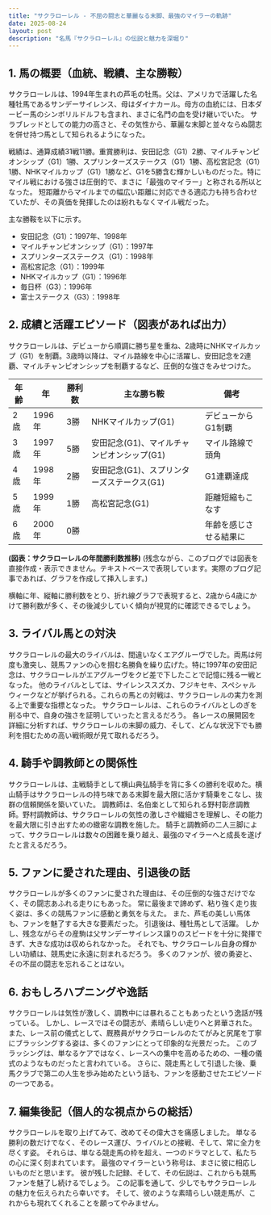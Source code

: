 ```yaml
---
title: "サクラローレル - 不屈の闘志と華麗なる末脚、最強のマイラーの軌跡"
date: 2025-08-24
layout: post
description: "名馬『サクラローレル』の伝説と魅力を深堀り"
---
```


## 1. 馬の概要（血統、戦績、主な勝鞍）

サクラローレルは、1994年生まれの芦毛の牡馬。父は、アメリカで活躍した名種牡馬であるサンデーサイレンス、母はダイナカール。母方の血統には、日本ダービー馬のシンボリルドルフも含まれ、まさに名門の血を受け継いでいた。  サラブレッドとしての能力の高さと、その気性から、華麗な末脚と並々ならぬ闘志を併せ持つ馬として知られるようになった。

戦績は、通算成績31戦11勝。重賞勝利は、安田記念（G1）2勝、マイルチャンピオンシップ（G1）1勝、スプリンターズステークス（G1）1勝、高松宮記念（G1）1勝、NHKマイルカップ（G1）1勝など、G1を5勝含む輝かしいものだった。特にマイル戦における強さは圧倒的で、まさに「最強のマイラー」と称される所以となった。  短距離からマイルまでの幅広い距離に対応できる適応力も持ち合わせていたが、その真価を発揮したのは紛れもなくマイル戦だった。

主な勝鞍を以下に示す。

* 安田記念（G1）：1997年、1998年
* マイルチャンピオンシップ（G1）：1997年
* スプリンターズステークス（G1）：1998年
* 高松宮記念（G1）：1999年
* NHKマイルカップ（G1）：1996年
* 毎日杯（G3）：1996年
* 富士ステークス（G3）：1998年


## 2. 成績と活躍エピソード（図表があれば出力）

サクラローレルは、デビューから順調に勝ち星を重ね、2歳時にNHKマイルカップ（G1）を制覇。3歳時以降は、マイル路線を中心に活躍し、安田記念を2連覇、マイルチャンピオンシップを制覇するなど、圧倒的な強さをみせつけた。

| 年齢 | 年  | 勝利数 | 主な勝ち鞍 | 備考 |
|---|---|---|---|---|
| 2歳 | 1996年 | 3勝 | NHKマイルカップ(G1) | デビューからG1制覇 |
| 3歳 | 1997年 | 5勝 | 安田記念(G1)、マイルチャンピオンシップ(G1) | マイル路線で頭角 |
| 4歳 | 1998年 | 2勝 | 安田記念(G1)、スプリンターズステークス(G1) | G1連覇達成 |
| 5歳 | 1999年 | 1勝 | 高松宮記念(G1) | 距離短縮もこなす |
| 6歳 | 2000年 | 0勝 |  | 年齢を感じさせる結果に |


**(図表：サクラローレルの年間勝利数推移)**  (残念ながら、このブログでは図表を直接作成・表示できません。テキストベースで表現しています。実際のブログ記事であれば、グラフを作成して挿入します。)

横軸に年、縦軸に勝利数をとり、折れ線グラフで表現すると、2歳から4歳にかけて勝利数が多く、その後減少していく傾向が視覚的に確認できるでしょう。


## 3. ライバル馬との対決

サクラローレルの最大のライバルは、間違いなくエアグルーヴでした。両馬は何度も激突し、競馬ファンの心を掴む名勝負を繰り広げた。特に1997年の安田記念は、サクラローレルがエアグルーヴをクビ差で下したことで記憶に残る一戦となった。  他のライバルとしては、サイレンススズカ、フジキセキ、スペシャルウィークなどが挙げられる。これらの馬との対戦は、サクラローレルの実力を測る上で重要な指標となった。  サクラローレルは、これらのライバルとしのぎを削る中で、自身の強さを証明していったと言えるだろう。  各レースの展開図を詳細に分析すれば、サクラローレルの末脚の威力、そして、どんな状況下でも勝利を掴むための高い戦術眼が見て取れるだろう。


## 4. 騎手や調教師との関係性

サクラローレルは、主戦騎手として横山典弘騎手を背に多くの勝利を収めた。横山騎手はサクラローレルの持ち味である末脚を最大限に活かす騎乗をこなし、抜群の信頼関係を築いていた。  調教師は、名伯楽として知られる野村彰彦調教師。野村調教師は、サクラローレルの気性の激しさや繊細さを理解し、その能力を最大限に引き出すための緻密な調教を施した。  騎手と調教師の二人三脚によって、サクラローレルは数々の困難を乗り越え、最強のマイラーへと成長を遂げたと言えるだろう。


## 5. ファンに愛された理由、引退後の話

サクラローレルが多くのファンに愛された理由は、その圧倒的な強さだけでなく、その闘志あふれる走りにもあった。  常に最後まで諦めず、粘り強く走り抜く姿は、多くの競馬ファンに感動と勇気を与えた。  また、芦毛の美しい馬体も、ファンを魅了する大きな要素だった。  引退後は、種牡馬として活躍。  しかし、残念ながらその産駒は父サンデーサイレンス譲りのスピードを十分に発揮できず、大きな成功は収められなかった。  それでも、サクラローレル自身の輝かしい功績は、競馬史に永遠に刻まれるだろう。  多くのファンが、彼の勇姿と、その不屈の闘志を忘れることはない。


## 6. おもしろハプニングや逸話

サクラローレルは気性が激しく、調教中には暴れることもあったという逸話が残っている。  しかし、レースではその闘志が、素晴らしい走りへと昇華された。  また、レース前の儀式として、厩務員がサクラローレルのたてがみと尻尾を丁寧にブラッシングする姿は、多くのファンにとって印象的な光景だった。  このブラッシングは、単なるケアではなく、レースへの集中を高めるための、一種の儀式のようなものだったと言われている。  さらに、競走馬として引退した後、乗馬クラブで第二の人生を歩み始めたという話も、ファンを感動させたエピソードの一つである。


## 7. 編集後記（個人的な視点からの総括）

サクラローレルを取り上げてみて、改めてその偉大さを痛感しました。  単なる勝利の数だけでなく、そのレース運び、ライバルとの接戦、そして、常に全力を尽くす姿。  それらは、単なる競走馬の枠を超え、一つのドラマとして、私たちの心に深く刻まれています。  最強のマイラーという称号は、まさに彼に相応しいものだと思います。  彼が残した記録、そして、その伝説は、これからも競馬ファンを魅了し続けるでしょう。  この記事を通して、少しでもサクラローレルの魅力を伝えられたら幸いです。  そして、彼のような素晴らしい競走馬が、これからも現れてくれることを願ってやみません。
